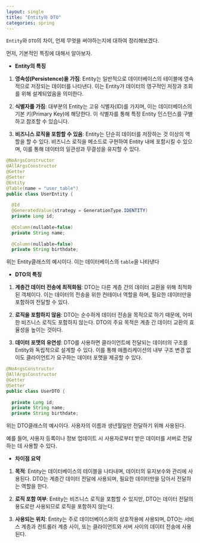 ```yaml
---
layout: single
title: "Entity와 DTO"
categories: spring
---
```


`Entity`와 `DTO`의 차이, 언제 무엇을 써야하는지에 대하여 정리해보겠다.

먼저, 기본적인 특징에 대해서 알아보자.

- **Entity의 특징**

1. **영속성(Persistence)을 가짐**: Entity는 일반적으로 데이터베이스의 테이블에 영속적으로 저장되는 데이터를 나타낸다. 이는 Entity가 데이터의 영구적인 저장과 조회를 위해 설계되었음을 의미한다.

2. **식별자를 가짐**: 대부분의 Entity는 고유 식별자(ID)를 가지며, 이는 데이터베이스의 기본 키(Primary Key)에 해당한다. 이 식별자를 통해 특정 Entity 인스턴스를 구별하고 참조할 수 있습니다.

3. **비즈니스 로직을 포함할 수 있음**: Entity는 단순히 데이터를 저장하는 것 이상의 역할을 할 수 있다. 비즈니스 로직을 메소드로 구현하여 Entity 내에 포함시킬 수 있으며, 이를 통해 데이터의 일관성과 무결성을 유지할 수 있다.

```java
@NoArgsConstructor
@AllArgsConstructor
@Getter
@Setter
@Entity
@Table(name = "user_table")
public class UserEntity {
	
  @Id
  @GeneratedValue(strategy = GenerationType.IDENTITY)
  private Long id;
	
  @Column(nullable=false)
  private String name;
	
  @Column(nullable=false)
  private String birthdate;
```

위는 Entity클래스의 예시이다. 이는 데이터베이스의 `table`을 나타낸다

- **DTO의 특징**

1. **계층간 데이터 전송에 최적화됨**: DTO는 다른 계층 간의 데이터 교환을 위해 최적화된 객체이다. 이는 데이터의 전송을 위한 컨테이너 역할을 하며, 필요한 데이터만을 포함하여 전달할 수 있다.

2. **로직을 포함하지 않음**: DTO는 순수하게 데이터 전송을 목적으로 하기 때문에, 어떠한 비즈니스 로직도 포함하지 않는다. DTO의 주요 목적은 계층 간 데이터 교환의 효율성을 높이는 것이다.

3. **데이터 포맷의 유연성**: DTO를 사용하면 클라이언트에 전달되는 데이터의 구조를 Entity와 독립적으로 설계할 수 있다. 이를 통해 애플리케이션의 내부 구조 변경 없이도 클라이언트가 요구하는 데이터 포맷을 제공할 수 있다.

```java
@NoArgsConstructor
@AllArgsConstructor
@Getter
@Setter
public class UserDTO {
	
  private Long id;
  private String name;
  private String birthdate;
```

위는 DTO클래스의 예시이다. 사용자의 이름과 생년월일만 전달하기 위해 사용된다. 

예를 들어, 사용자 등록이나 정보 업데이트 시 사용자로부터 받은 데이터를 서버로 전달하는 데 사용할 수 있다.

- **차이점 요약**

1. **목적**: Entity는 데이터베이스의 테이블을 나타내며, 데이터의 유지보수와 관리에 사용된다. DTO는 계층간 데이터 전달에 사용되며, 필요한 데이터만을 담아서 전달하는 역할을 한다.

2. **로직 포함 여부**: Entity는 비즈니스 로직을 포함할 수 있지만, DTO는 데이터 전달의 용도로만 사용되므로 로직을 포함하지 않는다.

3. **사용되는 위치**: Entity는 주로 데이터베이스와의 상호작용에 사용되며, DTO는 서비스 계층과 컨트롤러 계층 사이, 또는 클라이언트와 서버 사이의 데이터 전송에 사용된다.
